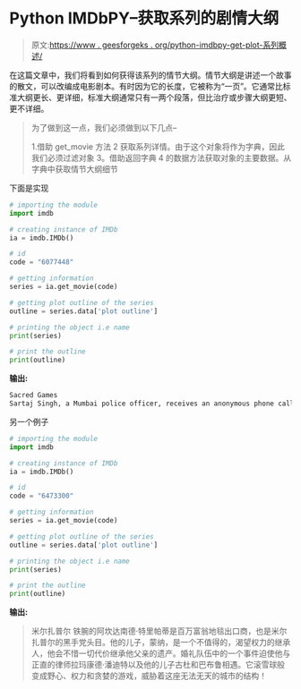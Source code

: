 # Python IMDbPY–获取系列的剧情大纲

> 原文:[https://www . geesforgeks . org/python-imdbpy-get-plot-系列概述/](https://www.geeksforgeeks.org/python-imdbpy-getting-plot-outline-of-the-series/)

在这篇文章中，我们将看到如何获得该系列的情节大纲。情节大纲是讲述一个故事的散文，可以改编成电影剧本。有时因为它的长度，它被称为“一页”。它通常比标准大纲更长、更详细，标准大纲通常只有一两个段落，但比治疗或步骤大纲更短、更不详细。

> 为了做到这一点，我们必须做到以下几点–
> 
> 1.借助 get_movie 方法
> 2 获取系列详情。由于这个对象将作为字典，因此我们必须过滤对象
> 3。借助返回字典
> 4 的数据方法获取对象的主要数据。从字典中获取情节大纲细节

下面是实现

```py
# importing the module
import imdb

# creating instance of IMDb
ia = imdb.IMDb()

# id
code = "6077448"

# getting information
series = ia.get_movie(code)

# getting plot outline of the series
outline = series.data['plot outline']

# printing the object i.e name
print(series)

# print the outline
print(outline)
```

**输出:**

```py
Sacred Games
Sartaj Singh, a Mumbai police officer, receives an anonymous phone call from a gangster who threatens to blow up the entire city. Amid the corrupt standards of Indian law enforcement begins a battle between a 'nobody' cop and ruthless gangster who perceives (sometimes) himself to be a God.

```

另一个例子

```py
# importing the module
import imdb

# creating instance of IMDb
ia = imdb.IMDb()

# id
code = "6473300"

# getting information
series = ia.get_movie(code)

# getting plot outline of the series
outline = series.data['plot outline']

# printing the object i.e name
print(series)

# print the outline
print(outline)
```

**输出:**

> 米尔扎普尔
> 铁腕的阿坎达南德·特里帕蒂是百万富翁地毯出口商，也是米尔扎普尔的黑手党头目。他的儿子，蒙纳，是一个不值得的，渴望权力的继承人，他会不惜一切代价继承他父亲的遗产。婚礼队伍中的一个事件迫使他与正直的律师拉玛康德·潘迪特以及他的儿子古杜和巴布鲁相遇。它滚雪球般变成野心、权力和贪婪的游戏，威胁着这座无法无天的城市的结构！
